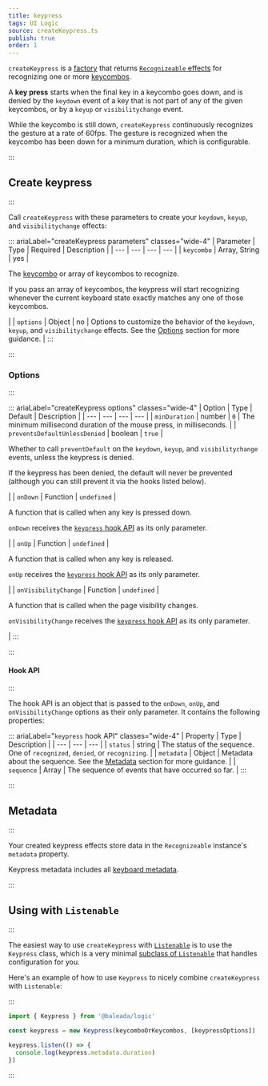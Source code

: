 ```yaml
---
title: keypress
tags: UI Logic
source: createKeypress.ts
publish: true
order: 1
---
```


`createKeypress` is a [factory](/docs/logic/factories-overview) that returns [`Recognizeable` effects](/docs/logic/classes/recognizeable#effect-workflow) for recognizing one or more [keycombos](/docs/logic/keycombo-overview.md).

A **key press** starts when the final key in a keycombo goes down, and is denied by the `keydown` event of a key that is not part of any of the given keycombos, or by a `keyup` or `visibilitychange` event.

While the keycombo is still down, `createKeypress` continuously recognizes the gesture at a rate of 60fps. The gesture is recognized when the keycombo has been down for a minimum duration, which is configurable.


:::
## Create keypress
:::

Call `createKeypress` with these parameters to create your `keydown`, `keyup`, and `visibilitychange` effects:

::: ariaLabel="createKeypress parameters" classes="wide-4"
| Parameter | Type | Required | Description |
| --- | --- | --- | --- |
| `keycombo` | Array, String | yes | <p>The [keycombo](/docs/logic/keycombo-overview) or array of keycombos to recognize.</p><p>If you pass an array of keycombos, the keypress will start recognizing whenever the current keyboard state exactly matches any one of those keycombos.</p> |
| `options` | Object | no | Options to customize the behavior of the `keydown`, `keyup`, and `visibilitychange` effects. See the [Options](#options) section for more guidance. |
:::


:::
### Options
:::

::: ariaLabel="createKeypress options" classes="wide-4"
| Option | Type | Default | Description |
| --- | --- | --- | --- |
| `minDuration` | number | `0` | The minimum millisecond duration of the mouse press, in milliseconds. |
| `preventsDefaultUnlessDenied` | boolean | `true` | <p>Whether to call `preventDefault` on the `keydown`, `keyup`, and `visibilitychange` events, unless the keypress is denied.</p><p>If the keypress has been denied, the default will never be prevented (although you can still prevent it via the hooks listed below).</p> |
| `onDown` | Function | `undefined` | <p>A function that is called when any key is pressed down.</p><p>`onDown` receives the [`keypress` hook API](#hook-api) as its only parameter.</p> |
| `onUp` | Function | `undefined` | <p>A function that is called when any key is released.</p><p>`onUp` receives the [`keypress` hook API](#hook-api) as its only parameter.</p> |
| `onVisibilityChange` | Function | `undefined` | <p>A function that is called when the page visibility changes.</p><p>`onVisibilityChange` receives the [`keypress` hook API](#hook-api) as its only parameter.</p> |
:::


:::
#### Hook API
:::

The hook API is an object that is passed to the `onDown`, `onUp`, and `onVisibilityChange` options as their only parameter. It contains the following properties:

::: ariaLabel="`keypress` hook API" classes="wide-4"
| Property | Type | Description |
| --- | --- | --- |
| `status` | string | The status of the sequence. One of `recognized`, `denied`, or `recognizing`. |
| `metadata` | Object | Metadata about the sequence. See the [Metadata](#metadata) section for more guidance. |
| `sequence` | Array | The sequence of events that have occurred so far. |
:::


:::
## Metadata
:::

Your created keypress effects store data in the `Recognizeable` instance's `metadata` property.

Keypress metadata includes all [keyboard metadata](/docs/logic/factories/recognizeable-effects-overview#keyboard-metadata).

:::
## Using with `Listenable`
:::

The easiest way to use `createKeypress` with [`Listenable`](/docs/logic/classes/listenable) is to use the `Keypress` class, which is a very minimal [subclass of `Listenable`](/docs/logic/factories/recognizeable-overview#listenable-subclasses) that handles configuration for you.

Here's an example of how to use `Keypress` to nicely combine `createKeypress` with `Listenable`:

:::
```ts
import { Keypress } from '@baleada/logic'

const keypress = new Keypress(keycomboOrKeycombos, [keypressOptions])

keypress.listen(() => {
  console.log(keypress.metadata.duration)
})
```
:::

